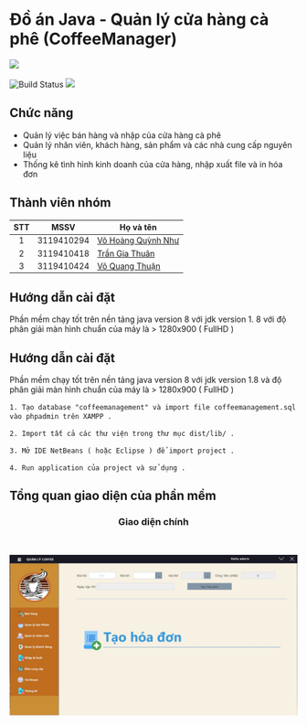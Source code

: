 # Đồ án Java - Quản lý cửa hàng cà phê (CoffeeManager)


![](https://download.logo.wine/logo/Java_(programming_language)/Java_(programming_language)-Logo.wine.png)


![Build Status](https://travis-ci.org/joemccann/dillinger.svg?branch=master) ![](https://img.shields.io/github/tag/pandao/editor.md.svg) 

## Chức năng

- Quản lý việc bán hàng và nhập của cửa hàng cà phê
- Quản lý nhân viên, khách hàng, sản phẩm và các nhà cung cấp nguyên liệu
- Thống kê tình hình kinh doanh của cửa hàng, nhập xuất file và in hóa đơn

## Thành viên nhóm
|STT  |MSSV        |Họ và tên       |
|:---:|:----------:|----------------|
|1    |3119410294  |[Võ Hoàng Quỳnh Như](https://www.facebook.com/)|
|2    |3119410418  |[Trần Gia Thuân](https://www.facebook.com/)|
|3    |3119410424  |[Võ Quang Thuận](https://www.facebook.com/)|

## Hướng dẫn cài đặt

Phần mềm chạy tốt trên nền tảng java version 8 với jdk version 1. 8 với độ phân giải màn hình chuẩn của máy là > 1280x900 ( FullHD )

## Hướng dẫn cài đặt

Phần mềm chạy tốt trên nền tảng java version 8 với jdk version 1.8 và độ phân giải màn hình chuẩn của máy là > 1280x900 ( FullHD )

```
1. Tạo database "coffeemanagement" và import file coffeemanagement.sql vào phpadmin trên XAMPP .
```
```
2. Import tất cả các thư viện trong thư mục dist/lib/ .
```
```
3. Mở IDE NetBeans ( hoặc Eclipse ) để import project .
```
```
4. Run application của project và sử dụng .
```
## Tổng quan giao diện của phần mềm

<h3 align="center">Giao diện chính</h3><br>

![Alt text](imgReadme/main.jpg?raw=true "Màn hình chính")
